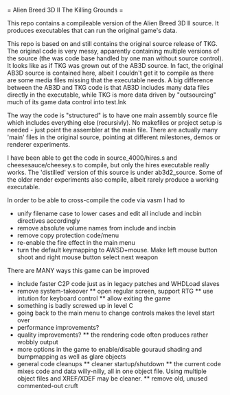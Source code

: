 = Alien Breed 3D II The Killing Grounds = 

This repo contains a compileable version of the Alien Breed 3D II source.
It produces executables that can run the original game's data.

This repo is based on and still contains the original source release of TKG. The
original code is very messy, apparently containing multiple versions of the
source (the was code base handled by one man without source control).
It looks like as if TKG was grown out of the AB3D source. In fact, the original
AB3D source is contained here, albeit I couldn't get it to compile as there are
some media files missing that the executable needs.
A big difference between the AB3D and TKG code is that AB3D includes many data
files directly in the executable, while TKG is more data driven by "outsourcing"
much of its game data control into test.lnk

The way the code is "structured" is to have one main assembly source file which
includes everything else (recursivly). No makefiles or project setup is needed -
just point the assembler at the main file. There are actually many 'main' files
in the original source, pointing at different milestones, demos or renderer
experiments.

I have been able to get the code in source_4000/hires.s and
cheesesauce/cheesey.s to compile, but only the hires executable really works.
The 'distilled' version of this source is under ab3d2_source. 
Some of the older render experiments also compile, albeit rarely produce a working executable.

In order to be able to cross-compile the code via vasm I had to
* unify filename case to lower cases and edit all include and incbin directives accordingly
* remove absolute volume names from include and incbin
* remove copy protection code/menu
* re-enable the fire effect in the main menu
* turn the default keymapping to AWSD+mouse. Make left mouse button shoot and right mouse button select next weapon

There are MANY ways this game can be improved
* include faster C2P   code just as in legacy patches and WHDLoad slaves
* remove system-takeover
** open regular screen, support RTG
** use intution for keyboard control
** allow exiting the game
* something is badly screwed up in level C
* going back to the main menu to change controls makes the level start over
* performance improvements?
* quality improvements?
** the rendering code often produces rather wobbly output
* more options in the game to enable/disable gouraud shading and bumpmapping as well as glare objects
* general code cleanups
** cleaner startup/shutdown
** the current code mixes code and data willy-nilly, all in one object file. Using multiple object files and XREF/XDEF may be cleaner.
** remove old, unused commented-out cruft 

